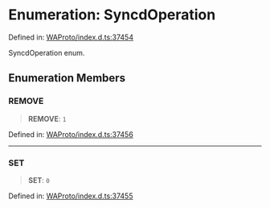 # Enumeration: SyncdOperation

Defined in: [WAProto/index.d.ts:37454](https://github.com/Fokusdotid/Baileys/blob/982cc5b3c62bfc7b56d2f8f8427b6c1a2dda856f/WAProto/index.d.ts#L37454)

SyncdOperation enum.

## Enumeration Members

### REMOVE

> **REMOVE**: `1`

Defined in: [WAProto/index.d.ts:37456](https://github.com/Fokusdotid/Baileys/blob/982cc5b3c62bfc7b56d2f8f8427b6c1a2dda856f/WAProto/index.d.ts#L37456)

***

### SET

> **SET**: `0`

Defined in: [WAProto/index.d.ts:37455](https://github.com/Fokusdotid/Baileys/blob/982cc5b3c62bfc7b56d2f8f8427b6c1a2dda856f/WAProto/index.d.ts#L37455)
